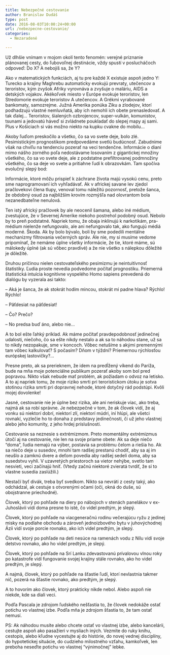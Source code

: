 ```yaml
---
title: Nebezpečné cestovanie
author: Branislav Dudáš
type: post
date: 2016-08-03T10:00:24+00:00
url: /nebezpecne-cestovanie/
categories:
  - Nezaradené

---
```

Už dlhšie vnímam v mojom okolí tento fenomén: verejné priznanie plánovanej cesty, do ľubovoľnej destinácie, vždy spustí v poslucháčoch odpoveď: Do X? A nebojíš sa, že Y?<!--more-->

Ako v matematických funkciách, aj tu pre každé X existuje aspoň jedno Y: Turecko a krajiny Maghrebu automaticky evokujú prevraty, utečencov a teroristov, kým zvyšok Afriky vyrovnáva a zvyšuje o maláriu, AIDS a detských vojakov. Akékoľvek miesto v Európe evokuje teroristov, len Stredomorie evokuje teroristov A utečencov. A Grékmi vyrabované bankomaty, samozrejme. Južná Amerika ponúka Ziku a zlodejov, ktorí podhadzujú vlastné nemluvňatá, aby ich nemohli ich obete prenasledovať. A tak ďalej… Teroristov, šialených ozbrojencov, super-vulkán, komunistov, tsunami a jedovatú háveď si zvládnete poukladať do slepej mapy aj sami. Plus v Košiciach si vás možno niekto na kupku cvakne do mobilu…

Akoby ľuďom preskočilo a všetko, čo sa vo svete deje, bolo zlé. Pesimistickým prognostikom predpovedáme svetlú budúcnosť. Zabudnime však na chvíľu na tendenciu pozerať na veci tendenčne. Informácie o dianí mimo nášho zorného poľa nedostávame losovaním z gigantickej množiny všetkého, čo sa vo svete deje, ale z podstatne prefiltrovanej podmnožiny všetkého, čo sa deje vo svete a pritiahne ľudí k obrazovkám. Tam spočíva evolučný slepý bod:

Informácie, ktoré môžu prispieť k záchrane života majú vysokú cenu, preto sme naprogramovaní ich vyhľadávať. Ak v africkej savane lev zjedol pračlovekovi člena tlupy, venoval tomu náležitú pozornosť, pretože šanca, že obdobný osud za najbližším krovím rozmýšľa nad olovrantom bola nezanedbateľne nenulová.

Ten istý africký pračlovek by ale neocenil šamana, alebo iné médium, zvestujúce, že v Severnej Amerike niekoho postrehol podobný osud. Nebolo by to preň podstatné. Napriek tomu, že obaja inklinujú k narkotikám, pra-médium nielenže nefungovalo, ale ani nefungovalo tak, ako fungujú médiá moderné. Škoda. Ak by bolo bývalo, boli by sme podedili mentálne mechanizmy filtrovania večerných správ. Ale nie, my si musíme vedome pripomínať, že nemáme úplne všetky informácie, že tie, ktoré máme, sú málokedy úplné (ak sú vôbec pravdivé) a že nie všetko s nálepkou dôležité je dôležité.

Druhou príčinou nielen cestovateľského pesimizmu je neintuitívnosť štatistiky. Ľudia proste nevedia podvedome počítať prognostiku. Priemerná štatistická intuícia kognitívne vyspelého Homo sapiens prevedená do dialógu by vyzerala asi takto:

&#8211; Aká je šanca, že ak stokrát hodím mincou, stokrát mi padne hlava? Rýchlo! Rýchlo!
  
&#8211; Päťdesiat na päťdesiat!
  
&#8211; Čo? Prečo?
  
&#8211; No predsa buď áno, alebo nie…

A to bol ešte ľahký príklad. Ak máme počítať pravdepodobnosť jedinečnej udalosti, niečoho, čo sa ešte nikdy nestalo a ak sa to náhodou stane, už sa to nikdy nezopakuje, sme v koncoch. Vôbec netušíme s akými premennými tam vôbec kalkulovať? S počasím? Dňom v týždni? Priemernou rýchlosťou európskej lastovičky?…

Presne preto, ak sa prerieknem, že idem na predĺžený víkend do Paríža, bude na mňa moje potenciálne publikum pozerať akoby som bol pred popravou. Nikto však nebude mať problém, ak požiadam o odvoz na letisko. A to aj napriek tomu, že moje riziko smrti pri teroristickom útoku je sotva stotinou rizika smrti pri dopravnej nehode, ktoré dotyčný rád podstúpi. Kvôli mojej dovolenke!

Jasné, cestovanie nie je úplne bez rizika, ale ani neriskuje viac, ako treba, najmä ak sa robí správne. Je nebezpečné v tom, že ak človek vidí, že aj vonku sú niektorí dobrí, niektorí zlí, niektorí múdri, iní hlúpi, ale všetci rovnakí, vyzlečie ho to donaha z predstavy jedinečnosti, či už jeho vlastnej alebo jeho komunity, z jeho hrdej príslušnosti.

Cestovanie sa neznesie s extrémizmom. Preto momentálny extrémizmus útočí aj na cestovanie, nie len na svoje priame obete: Ak sa deje niečo “doma”, ľudia nemajú na výber, postavia sa problému čelom a riešia ho. Ak sa niečo deje u susedov, mnohí tam radšej prestanú chodiť, aby sa aj im neušlo a zamknú dvere a deťom povedia aby radšej sedeli doma, aby sa susedstvu vyhli. V uzavretých priestoroch sa vietor nehýbe, svetlo tam nesvieti, veci začínajú hniť. (Vtedy začnú niektoré zvieratá tvrdiť, že si to vlastne susedia zaslúžili.)

Nestačí byť divák, treba byť svedkom. Nikto sa nevráti z cesty taký, ako odchádzal, ak cestuje s otvorenými očami (oči, okná do duše, sú obojstranne priechodné).

Človek, ktorý po pohľade na diery po nábojoch v stenách panelákov v ex-Juhoslávii vidí doma presne to isté, čo videl predtým, je slepý.

Človek, ktorý po pohľade na viacgeneračnú rodinu večerajúcu ryžu z jedinej misky na podlahe obchodu a zároveň jednoizbového bytu v juhovýchodnej Ázii vidí svoje porcie rovnako, ako ich videl predtým, je slepý.

Človek, ktorý po pohľade na deti nesúce na ramenách vodu z Nílu vidí svoje detstvo rovnako, ako ho videl predtým, je slepý.

Človek, ktorý po pohľade na Srí Lanku zdevastovanú prívalovou vlnou roky po katastrofe vidí fungovanie svojej krajiny stále rovnako, ako ho videl predtým, je slepý.

A najmä, človek, ktorý po pohľade na šťastie ľudí, ktorí nevlastnia takmer nič, pozerá na šťastie rovnako, ako predtým, je slepý.

A to hovorím ako človek, ktorý prakticky nikde nebol. Alebo aspoň nie niekde, kde sa diali veci.

Podľa Pascala je zdrojom ľudského nešťastia to, že človek nedokáže ostať potichu vo vlastnej izbe. Podľa mňa je zdrojom šťastia to, že tam ostať nemusí.

PS: Ak náhodou musíte alebo chcete ostať vo vlastnej izbe, alebo kancelárii, cestujte aspoň ako pasažieri v mysliach iných. Vezmite do ruky knihu, cestopis, alebo kľudne vycestujte aj do histórie, do novej vednej disciplíny, do hypotetickej situácie, do cudzieho milostného vzťahu, kamkoľvek, len preboha neseďte potichu vo vlastnej “výnimočnej” lebke.